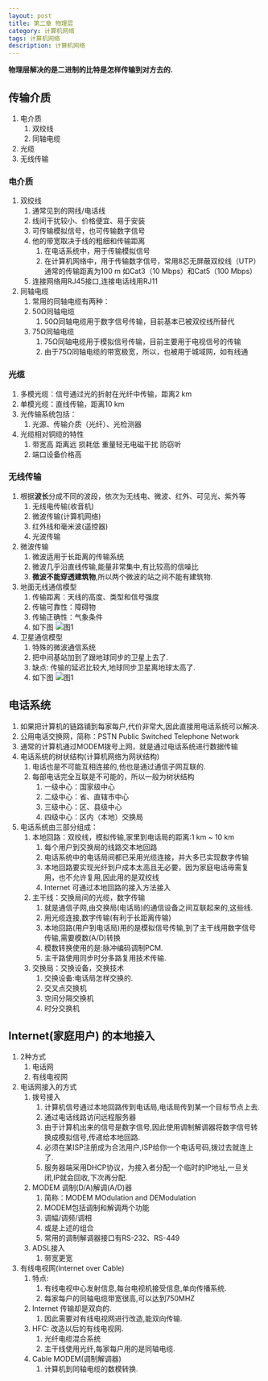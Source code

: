 ```yaml
---
layout: post
title: 第二章 物理层
category: 计算机网络
tags: 计算机网络
description: 计算机网络
---
```


**物理层解决的是二进制的比特是怎样传输到对方去的.**

## 传输介质
1. 电介质
    1. 双绞线
    2. 同轴电缆
2. 光缆
3. 无线传输

### 电介质
1. 双绞线
    1. 通常见到的网线/电话线
    2. 线间干扰较小、价格便宜、易于安装
    3. 可传输模拟信号，也可传输数字信号
    4. 他的带宽取决于线的粗细和传输距离
        1. 在电话系统中，用于传输模拟信号
        2. 在计算机网络中，用于传输数字信号，常用8芯无屏蔽双绞线（UTP）通常的传输距离为100 m     如Cat3（10 Mbps）和Cat5（100 Mbps）
    5. 连接网络用RJ45接口,连接电话线用RJ11
2. 同轴电缆
    1. 常用的同轴电缆有两种：
    2. 50Ω同轴电缆
        1. 50Ω同轴电缆用于数字信号传输，目前基本已被双绞线所替代
    3. 75Ω同轴电缆
        1. 75Ω同轴电缆用于模拟信号传输，目前主要用于电视信号的传输
        2. 由于75Ω同轴电缆的带宽极宽，所以，也被用于城域网，如有线通
        
### 光缆
1. 多模光缆：信号通过光的折射在光纤中传输，距离2 km
2. 单模光缆：直线传输，距离10 km
3. 光传输系统包括：
    1. 光源、传输介质（光纤）、光检测器
4. 光缆相对铜缆的特性 
    1. 带宽高   距离远   损耗低   重量轻无电磁干扰   防窃听
    2. 端口设备价格高
    
### 无线传输
1. 根据**波长**分成不同的波段，依次为无线电、微波、红外、可见光、紫外等 
    1. 无线电传输(收音机)
    2. 微波传输(计算机网络) 
    3. 红外线和毫米波(遥控器) 
    4. 光波传输    
2. 微波传输
    1. 微波适用于长距离的传输系统
    2. 微波几乎沿直线传输,能量非常集中,有比较高的信噪比
    3. **微波不能穿透建筑物**,所以两个微波的站之间不能有建筑物.
3. 地面无线通信模型
    1. 传输距离：天线的高度、类型和信号强度 
    2. 传输可靠性：障碍物
    3. 传输正确性：气象条件
    4. 如下图
        ![图1](https://gitee.com/zhonghua123/blogimgs/raw/master/img/PCNet11.png/)
4. 卫星通信模型
    1. 特殊的微波通信系统
    2. 把中间基站加到了跟地球同步的卫星上去了.
    3. 缺点: 传输的延迟比较大,地球同步卫星离地球太高了.
    4. 如下图
        ![图1](https://gitee.com/zhonghua123/blogimgs/raw/master/img/PCNet10.png/)

## 电话系统
1. 如果把计算机的链路铺到每家每户,代价非常大,因此直接用电话系统可以解决.
2. 公用电话交换网，简称：PSTN Public Switched Telephone Network 
3. 通常的计算机通过MODEM拨号上网，就是通过电话系统进行数据传输 
4. 电话系统的树状结构(计算机网络为网状结构)
    1. 电话也是不可能互相连接的,他也是通过通信子网互联的.
    2. 每部电话完全互联是不可能的，所以一般为树状结构
        1. 一级中心：国家级中心
        2. 二级中心：省、直辖市中心
        3. 三级中心：区、县级中心
        4. 四级中心：区内（本地）交换局
5. 电话系统由三部分组成：
    1. 本地回路：双绞线，模拟传输,家里到电话局的距离:1 km ~ 10 km
        1. 每个用户到交换局的线路交本地回路
        2. 电话系统中的电话局间都已采用光缆连接，并大多已实现数字传输
        3. 本地回路要实现光纤到户成本太高且无必要，因为家庭电话毋需复用，也不允许复用,因此用的是双绞线
        4. Internet 可通过本地回路的接入方法接入
    2. 主干线：交换局间的光缆，数字传输
        1. 就是通信子网,由交换局(电话局)的通信设备之间互联起来的,这些线.
        2. 用光缆连接,数字传输(有利于长距离传输)
        3. 本地回路(用户到电话局)用的是模拟信号传输,到了主干线用数字信号传输,需要模数(A/D)转换
        4. 模数转换使用的是:脉冲编码调制PCM.
        5. 主干路使用同步时分多路复用技术传输.
    3. 交换局：交换设备，交换技术
        1. 交换设备:电话局怎样交换的.
        2. 交叉点交换机 
        3. 空间分隔交换机
        4. 时分交换机 

## Internet(家庭用户) 的本地接入
1. 2种方式
    1. 电话网
    2. 有线电视网
2. 电话网接入的方式 
    1. 拨号接入
        1. 计算机信号通过本地回路传到电话局,电话局传到某一个目标节点上去.
        2. 通过电话线路访问远程服务器
        3. 由于计算机出来的信号是数字信号,因此使用调制解调器将数字信号转换成模拟信号,传递给本地回路.
        4. 必须在某ISP注册成为合法用户,ISP给你一个电话号码,拨过去就连上了.
        5. 服务器端采用DHCP协议，为接入者分配一个临时的IP地址,一旦关闭,IP就会回收,下次再分配.
    3. MODEM 调制(D/A)解调(A/D)器
        1. 简称：MODEM MOdulation and DEModulation
        2. MODEM包括调制和解调两个功能
        3. 调幅/调频/调相
        4. 或是上述的组合
        5. 常用的调制解调器接口有RS-232、RS-449
    3. ADSL接入
        1. 带宽更宽
3. 有线电视网(Internet over Cable) 
    1. 特点: 
        1. 有线电视中心发射信息,每台电视机接受信息,单向传播系统.
        2. 每家每户的同轴电缆带宽很高,可以达到750MHZ
    2. Internet 传输却是双向的.
        1. 因此需要对有线电视网进行改造,能双向传输.
    3. HFC: 改造以后的有线电视网.
        1. 光纤电缆混合系统
        2. 主干线使用光纤,每家每户用的是同轴电缆.
    4. Cable MODEM(调制解调器)
        1. 计算机到同轴电缆的数模转换.

